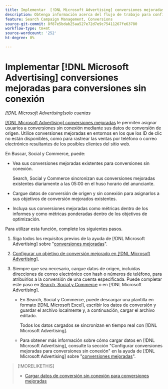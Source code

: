 ```yaml
---
title: Implementar  [!DNL Microsoft Advertising] conversiones mejoradas para conversiones sin conexión
description: Obtenga información acerca del flujo de trabajo para configurar  [!DNL Microsoft Advertising] conversiones mejoradas para conversiones sin conexión.
feature: Search Campaign Management, Conversions
source-git-commit: 8f87e5bdab25aa527e72d7e9c75411267fe63780
workflow-type: tm+mt
source-wordcount: '252'
ht-degree: 0%

---
```


# Implementar [!DNL Microsoft Advertising] conversiones mejoradas para conversiones sin conexión

*[!DNL Microsoft Advertising]solo cuentas*

[[!DNL Microsoft Advertising] conversiones mejoradas](https://help.ads.microsoft.com/#apex/ads/en/60178) le permiten asignar usuarios a conversiones sin conexión mediante sus datos de conversión de origen. Utilice conversiones mejoradas en entornos en los que los ID de clic no están disponibles, como para rastrear las ventas por teléfono o correo electrónico resultantes de los posibles clientes del sitio web.

En Buscar, Social y Commerce, puede:

* Vea sus conversiones mejoradas existentes para conversiones sin conexión.

  Search, Social y Commerce sincronizan sus conversiones mejoradas existentes diariamente a las 05:00 en el huso horario del anunciante.

* Cargue datos de conversión de origen y sin conexión para asignarlos a sus objetivos de conversión mejorados existentes.

* Incluya sus conversiones mejoradas como métricas dentro de los informes y como métricas ponderadas dentro de los objetivos de optimización.

Para utilizar esta función, complete los siguientes pasos.

1. Siga todos los requisitos previos de la ayuda de [!DNL Microsoft Advertising] sobre &quot;[conversiones mejoradas](https://help.ads.microsoft.com/#apex/ads/en/60178)&quot;.

1. [Configurar un objetivo de conversión mejorado en [!DNL Microsoft Advertising]](https://help.ads.microsoft.com/#apex/ads/en/60178).

1. Siempre que sea necesario, cargue datos de origen, incluidas direcciones de correo electrónico con hash o números de teléfono, para atribuirlos a la conversión de una cuenta especificada. Puede completar este paso en [Search, Social y Commerce](/help/search-social-commerce/admin/conversion-metrics/upload-data-offline-conversions.md) o en [!DNL Microsoft Advertising].

   * En Search, Social y Commerce, puede descargar una plantilla en formato [!DNL Microsoft Excel], escribir los datos de conversión y guardar el archivo localmente y, a continuación, cargar el archivo editado.

     Todos los datos cargados se sincronizan en tiempo real con [!DNL Microsoft Advertising].

   * Para obtener más información sobre cómo cargar datos en [!DNL Microsoft Advertising], consulte la sección &quot;Configurar conversiones mejoradas para conversiones sin conexión&quot; en la ayuda de [!DNL Microsoft Advertising] sobre &quot;[conversiones mejoradas](https://help.ads.microsoft.com/#apex/ads/en/60178)&quot;.

>[!MORELIKETHIS]
>
>* [Cargar datos de conversión sin conexión para conversiones mejoradas](/help/search-social-commerce/admin/conversion-metrics/upload-data-offline-conversions.md)
